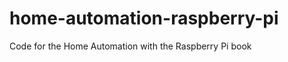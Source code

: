 home-automation-raspberry-pi
============================

Code for the Home Automation with the Raspberry Pi book
